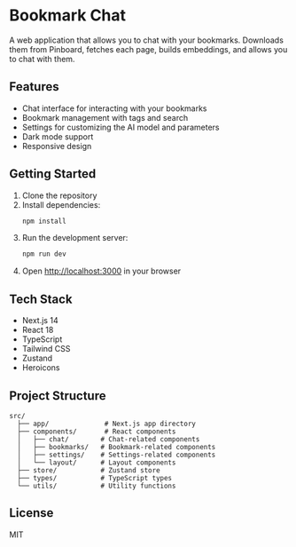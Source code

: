 # Bookmark Chat

A web application that allows you to chat with your bookmarks. Downloads them from Pinboard, fetches each page, builds embeddings, and allows you to chat with them.

## Features

- Chat interface for interacting with your bookmarks
- Bookmark management with tags and search
- Settings for customizing the AI model and parameters
- Dark mode support
- Responsive design

## Getting Started

1. Clone the repository
2. Install dependencies:
   ```bash
   npm install
   ```
3. Run the development server:
   ```bash
   npm run dev
   ```
4. Open [http://localhost:3000](http://localhost:3000) in your browser

## Tech Stack

- Next.js 14
- React 18
- TypeScript
- Tailwind CSS
- Zustand
- Heroicons

## Project Structure

```
src/
  ├── app/              # Next.js app directory
  ├── components/       # React components
  │   ├── chat/        # Chat-related components
  │   ├── bookmarks/   # Bookmark-related components
  │   ├── settings/    # Settings-related components
  │   └── layout/      # Layout components
  ├── store/           # Zustand store
  ├── types/           # TypeScript types
  └── utils/           # Utility functions
```

## License

MIT 
